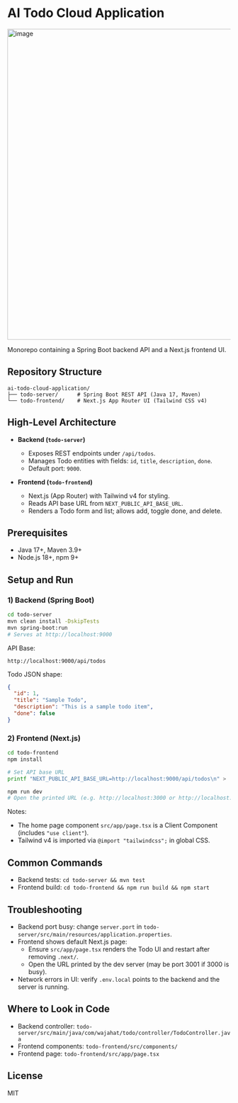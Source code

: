 # AI Todo Cloud Application


<img width="850" height="702" alt="image" src="https://github.com/user-attachments/assets/9dee3fc8-db13-44a7-b477-da8491349069" />

Monorepo containing a Spring Boot backend API and a Next.js frontend UI.

## Repository Structure

```
ai-todo-cloud-application/
├── todo-server/      # Spring Boot REST API (Java 17, Maven)
└── todo-frontend/    # Next.js App Router UI (Tailwind CSS v4)
```

## High-Level Architecture

- **Backend (`todo-server`)**
  - Exposes REST endpoints under `/api/todos`.
  - Manages Todo entities with fields: `id`, `title`, `description`, `done`.
  - Default port: `9000`.

- **Frontend (`todo-frontend`)**
  - Next.js (App Router) with Tailwind v4 for styling.
  - Reads API base URL from `NEXT_PUBLIC_API_BASE_URL`.
  - Renders a Todo form and list; allows add, toggle done, and delete.

## Prerequisites

- Java 17+, Maven 3.9+
- Node.js 18+, npm 9+

## Setup and Run

### 1) Backend (Spring Boot)

```bash
cd todo-server
mvn clean install -DskipTests
mvn spring-boot:run
# Serves at http://localhost:9000
```

API Base:
```
http://localhost:9000/api/todos
```

Todo JSON shape:
```json
{
  "id": 1,
  "title": "Sample Todo",
  "description": "This is a sample todo item",
  "done": false
}
```

### 2) Frontend (Next.js)

```bash
cd todo-frontend
npm install

# Set API base URL
printf "NEXT_PUBLIC_API_BASE_URL=http://localhost:9000/api/todos\n" > .env.local

npm run dev
# Open the printed URL (e.g. http://localhost:3000 or http://localhost:3001)
```

Notes:
- The home page component `src/app/page.tsx` is a Client Component (includes `"use client"`).
- Tailwind v4 is imported via `@import "tailwindcss";` in global CSS.

## Common Commands

- Backend tests: `cd todo-server && mvn test`
- Frontend build: `cd todo-frontend && npm run build && npm start`

## Troubleshooting

- Backend port busy: change `server.port` in `todo-server/src/main/resources/application.properties`.
- Frontend shows default Next.js page:
  - Ensure `src/app/page.tsx` renders the Todo UI and restart after removing `.next/`.
  - Open the URL printed by the dev server (may be port 3001 if 3000 is busy).
- Network errors in UI: verify `.env.local` points to the backend and the server is running.

## Where to Look in Code

- Backend controller: `todo-server/src/main/java/com/wajahat/todo/controller/TodoController.java`
- Frontend components: `todo-frontend/src/components/`
- Frontend page: `todo-frontend/src/app/page.tsx`

## License

MIT
